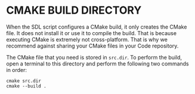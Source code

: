 # CMAKE BUILD DIRECTORY

When the SDL script configures a CMake build, it only creates the CMake file. It does not install it or use it to compile the build. That is because executing CMake is extremely not cross-platform. That is why we recommend against sharing your CMake files in your Code repository.

The CMake file that you need is stored in `src.dir`.  To perform the build, open a terminal to this directory and perform the following two commands in order:

```
cmake src.dir
cmake --build .
```
